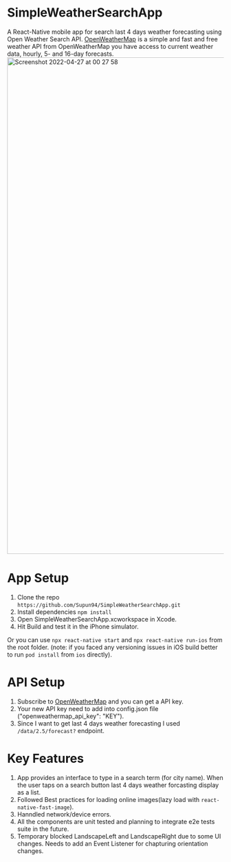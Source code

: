 # SimpleWeatherSearchApp
A React-Native mobile app for search last 4 days weather forecasting using Open Weather Search API. [OpenWeatherMap](https://openweathermap.org/api) is a simple and fast and free weather API from OpenWeatherMap you have access to current weather data, hourly, 5- and 16-day forecasts. 
<img width="1153" alt="Screenshot 2022-04-27 at 00 27 58" src="https://user-images.githubusercontent.com/12759418/165372532-17aecb08-a9f5-47c4-a18b-f519c6182e60.png">

# App Setup

1. Clone the repo `https://github.com/Supun94/SimpleWeatherSearchApp.git`
2. Install dependencies `npm install`
3. Open SimpleWeatherSearchApp.xcworkspace in Xcode.
4. Hit Build and test it in the iPhone simulator.

Or you can use `npx react-native start` and `npx react-native run-ios` from the root folder.
(note: if you faced any versioning issues in iOS build better to run `pod install` from `ios` directly).

# API Setup

1. Subscribe to [OpenWeatherMap](https://openweathermap.org/api) and you can get a API key.
2. Your new API key need to add into config.json file ("openweathermap_api_key": "KEY").
3. Since I want to get last 4 days weather forecasting I used `/data/2.5/forecast?` endpoint.

# Key Features

1. App provides an interface to type in a search term (for city name). When the user taps on a search button last 4 days weather forcasting display as a list.
2. Followed Best practices for loading online images(lazy load with `react-native-fast-image`).
3. Hanndled network/device errors.
4. All the components are unit tested and planning to integrate e2e tests suite in the future.
5. Temporary blocked LandscapeLeft and LandscapeRight due to some UI changes. Needs to add an Event Listener for chapturing orientation changes.
